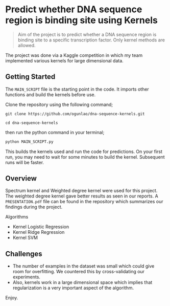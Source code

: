 # Predict whether DNA sequence region is binding site using Kernels

> Aim of the project is to predict whether a DNA sequence region is binding site to a specific transcription factor. Only kernel methods are allowed.

The project was done via a Kaggle competition in which my team implemented various kernels for large dimensional data.

## Getting Started

The `MAIN_SCRIPT` file is the starting point in the code. It imports other functions and build the kernels before use.

Clone the repository using the following command;

```shell
git clone https://github.com/ogunlao/dna-sequence-kernels.git
```

```shell
cd dna-sequence-kernels
```

then run the python command in your terminal;

```python
python MAIN_SCRIPT.py
```

This builds the kernels used and run the code for predictions. On your first run, you may need to wait for some minutes to build the kernel. Subsequent runs will be faster.

## Overview

Spectrum kernel and Weighted degree kernel were used for this project. The weighted degree kernel gave better results as seen in our reports. A `PRESENTATION.pdf` file can be found in the repository which summarizes our findings during the project.

Algorithms

- Kernel Logistic Regression
- Kernel Ridge Regression
- Kernel SVM

## Challenges

- The number of examples in the dataset was small which could give room for overfitting. We countered this by cross-validating our experiments.
- Also, kernels work in a large dimensional space which implies that regularization is a very important aspect of the algorithm.

Enjoy.